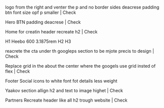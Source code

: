 logo from the right and venter the p and no border sides deacrese padding btn
font size opf p smaller | Check

Hero BTN padding deacrese | Check

Home for creatin header recreate h2 | Check

H1 Heebo 600 3.1875rem
H2
H3

reacrete the cta under th googleps section to be mjote precis to design | Check

Replace grid in the about the center where the googels use grid insted of flex | Check

Footer Social icons to white font fot details less weight

Yaakov section allign h2 and text to image highet | Check

Partners Recreate header like all h2 trough website | Check
